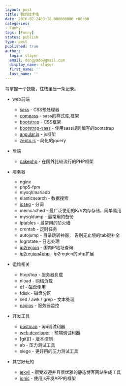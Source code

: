 ```yaml
---
layout: post
title: 我的技术栈
date: 2016-02-2409:18.000000000 +08:00
categories:
- Funny
tags: [Funny]
status: publish
type: post
published: true
author:
  login: slayer
  email: dongyado@gmail.com
  display_name: slayer
  first_name: ''
  last_name: ''
---
```


每掌握一个技能，往栈里压一条记录。

* web前端
    - [sass][] - CSS预处理器
    - [compass][] - sass的样式库,框架
    - [bootstrap][] - CSS框架
    - [bootstrap-sass][] - 使用sass规则编写的bootstrap
    - [angular.js][] - js框架
    - [zepto.js][] - 简化的jquery
* 后端
    - [cakephp][] - 在国外比较流行的PHP框架

* 服务器
    - nginx
    - php5-fpm
    - mysql/mariadb
    - elasticsearch - 数据搜索
    - [jcseg][] - 分词
    - memcached - 最广泛使用的K/V内存存储，简单易用
    - mysqldump - 最常用的备份
    - iptables - 最常用的防火墙
    - crontab - 定时任务
    - autojump - 目录跳转神器， 告别无止境的tab键补全
    - logrotate - 日志处理
    - [ip2region][] - 国内IP地址查询
    - [ip2region4php][] - ip2region的php扩展
	

* 运维相关
    - htop/top - 服务器负载
    - nload - 网络负载
    - df - 磁盘使用
    - fdisk - 磁盘分区
    - sed / awk / grep - 文本处理
    - [nagios][] - 服务器监控
	
* 开发工具
    - [postman][] - api调试利器
    - [web developer][] - 前端调试利器
    - [git][] - 版本控制
    - ab - 压力测试工具
    - siege - 更好用的压力测试工具
	
* 其它好玩的
    - [jekyll][] - 很受欢迎并且很优雅的静态博客网站生成工具
    - [ionic][] - 使用js开发APP的框架
	


[sass]: http://sass-lang.com/ 
[compass]: http://compass-style.org/
[bootstrap]: http://getbootstrap.com/
[bootstrap-sass]: https://github.com/twbs/bootstrap-sass
[angular.js]: https://angularjs.org/
[zepto.js]: http://zeptojs.com/
[cakephp]: http://cakephp.org/
[postman]: https://www.getpostman.com/
[web developer]: http://chrispederick.com/work/web-developer/
[jekyll]: https://jekyllrb.com/
[ionic]: http://ionicframework.com/
[nagios]: http://www.nagios.org/
[jcseg]: https://git.oschina.net/lionsoul/jcseg
[ip2region]: https://git.oschina.net/lionsoul/ip2region
[ip2region4php]: https://github.com/dongyado/ip2region
